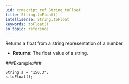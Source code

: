 ```yaml
---
uid: crmscript_ref_String_toFloat
title: String.toFloat()
intellisense: String.toFloat
keywords: toFloat()
so.topic: reference
---
```



Returns a float from a string representation of a number.



* **Returns:** The float value of a string.





###Example:###
    
    String s = "150,3";
    s.toFloat();


